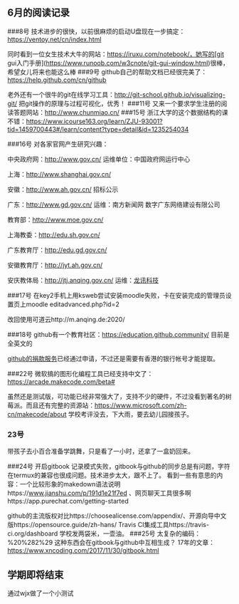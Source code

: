 ## 6月的阅读记录

###8号
技术进步的很快，以前很麻烦的启动U盘现在一步搞定：https://ventoy.net/cn/index.html

同时看到一位女生技术大牛的网站：https://iruxu.com/notebook/，她写的[git gui入门手册](https://www.runoob.com/w3cnote/git-gui-window.html)很棒，希望女儿将来也能这么棒
###9号
github自己的帮助文档已经很完美了：https://help.github.com/cn/github

老外还有一个很牛的git在线学习工具：http://git-school.github.io/visualizing-git/ 把git操作的原理与过程可视化，优秀！
###11号
又来一个要求学生注册的阅读答题网站：http://www.chunmiao.cn/
###15号
浙江大学的这个数据结构的课不错：https://www.icourse163.org/learn/ZJU-93001?tid=1459700443#/learn/content?type=detail&id=1235254034

###16号
对各家官网产生研究兴趣：

中央政府网：http://www.gov.cn/ 运维单位：中国政府网运行中心

上海：http://www.shanghai.gov.cn/

安徽：http://www.ah.gov.cn/ 招标公示

广东：http://www.gd.gov.cn/ 运维：南方新闻网 数字广东网络建设有限公司

教育部：http://www.moe.gov.cn/

上海教委：http://edu.sh.gov.cn/

广东教育厅：http://edu.gd.gov.cn/

安徽教育厅：http://jyt.ah.gov.cn/

安庆教体局：http://jtj.anqing.gov.cn/ 运维：[龙讯科技](http://www.lonsun.cn/)

###17号
在key2手机上用ksweb尝试安装moodle失败，卡在安装完成的管理员设置页上moodle editadvanced.php?id=2

改回使用可道云http://m.anqing.de:2020/

###18号
github有一个教育社区：https://education.github.community/ 目前是全英文的

[github的捐款服务](https://help.github.com/cn/github/supporting-the-open-source-community-with-github-sponsors/setting-up-github-sponsors-for-your-user-account)已经通过申请，不过还是需要有香港的银行帐号才能提取。

###22号
微软搞的图形化编程工具已经支持中文了：https://arcade.makecode.com/beta#

虽然还是测试版，可功能已经非常强大了，支持不少的硬件，不过没看到著名的树莓派。而且还有完整的资源站：https://www.microsoft.com/zh-cn/makecode/about
学校考评没去，下大雨，要去幼儿园接孩子。

### 23号
带孩子去小百合准备学跳舞，只是看了一小时，还拿了一盒奶回来。

###24号
开启gitbook 记录模式失败，gitbook与github的同步总是有问题，字符在termux的兼容也很成问题。技术进步太大，跟不上了。 看到一些有意思的内容：一个比较形象的makedown语法说明https://www.jianshu.com/p/191d1e21f7ed 、网页聊天工具很多啊https://app.purechat.com/getting-started

github的主流版权对比https://choosealicense.com/appendix/、开源向导中文版https://opensource.guide/zh-hans/
Travis CI集成工具https://travis-ci.org/dashboard
学校发两袋米，一壶油。
###25号
太复杂的编码：%20%282%29 这种东西会在gitbook与github中互相生成？
17年的文章：https://www.xncoding.com/2017/11/30/gitbook.html

## 学期即将结束
通过wjx做了一个小测试